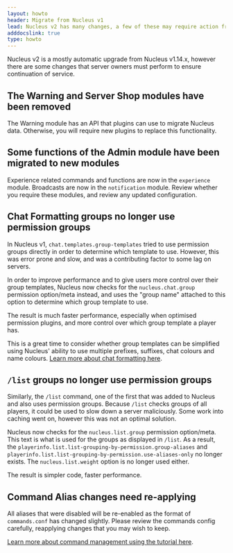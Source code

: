 ```yaml
---
layout: howto
header: Migrate from Nucleus v1
lead: Nucleus v2 has many changes, a few of these may require action from users. 
adddocslink: true
type: howto
---
```


Nucleus v2 is a mostly automatic upgrade from Nucleus v1.14.x, however there are some changes that server owners must perform to ensure continuation of service.

## The Warning and Server Shop modules have been removed

The Warning module has an API that plugins can use to migrate Nucleus data. Otherwise, you will require new plugins to replace this functionality. 

## Some functions of the Admin module have been migrated to new modules

Experience related commands and functions are now in the `experience` module. Broadcasts are now in the `notification` module. Review whether you require these
modules, and review any updated configuration.

## Chat Formatting groups no longer use permission groups

In Nucleus v1, `chat.templates.group-templates` tried to use permission groups directly in order to determine which template to use. However, this was error prone
and slow, and was a contributing factor to some lag on servers.

In order to improve performance and to give users more control over their group templates, Nucleus now checks for the `nucleus.chat.group` permission option/meta
instead, and uses the "group name" attached to this option to determine which group template to use.

The result is much faster performance, especially when optimised permission plugins, and more control over which group template a player has.  

This is a great time to consider whether group templates can be simplified using Nucleus' ability to use multiple prefixes, suffixes, chat colours and name colours. 
[Learn more about chat formatting here](chat.html).

## `/list` groups no longer use permission groups

Similarly, the `/list` command, one of the first that was added to Nucleus and also uses permission groups. Because `/list` checks groups of all players, it could
be used to slow down a server maliciously. Some work into caching went on, however this was not an optimal solution.

Nucleus now checks for the `nucleus.list.group` permission option/meta. This text is what is used for the groups as displayed in `/list`. As a result,
the `playerinfo.list.list-grouping-by-permission.group-aliases` and `playerinfo.list.list-grouping-by-permission.use-aliases-only` no longer exists.
The `nucleus.list.weight` option is no longer used either. 

The result is simpler code, faster performance.

## Command Alias changes need re-applying

All aliases that were disabled will be re-enabled as the format of `commands.conf` has changed slightly. Please review the commands config carefully, reapplying 
changes that you may wish to keep.

[Learn more about command management using the tutorial here](../tutorial/commandconfig).